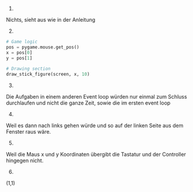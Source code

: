1.
Nichts, sieht aus wie in der Anleitung

2.

```Python
# Game logic
pos = pygame.mouse.get_pos()
x = pos[0]
y = pos[1]
 
# Drawing section
draw_stick_figure(screen, x, 10)
```
3.
Die Aufgaben in einem anderen Event loop würden nur einmal zum Schluss durchlaufen und nicht die ganze Zeit, sowie die im ersten event loop

4.
Weil es dann nach links gehen würde und so auf der linken Seite aus dem Fenster raus wäre. 

5.
Weil die Maus x und y Koordinaten übergibt die Tastatur und der Controller hingegen nicht.

6.
(1,1)
